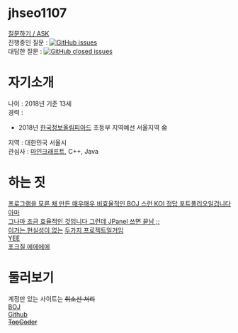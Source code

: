 # jhseo1107
[질문하기 / ASK](https://github.com/jhseo1107/jhseo1107/issues/new)  
진행중인 질문 : 
[![GitHub issues](https://img.shields.io/github/issues/jhseo1107/jhseo1107.svg)](https://github.com/jhseo1107/jhseo1107/issues?q=is%3Aopen+is%3Aissue)   
대답한 질문 : 
[![GitHub closed issues](https://img.shields.io/github/issues-closed/jhseo1107/jhseo1107.svg)](https://github.com/jhseo1107/jhseo1107/issues?q=is%3Aissue+is%3Aclosed)
# 자기소개
나이 : 2018년 기준 13세  
경력 :   
- 2018년 [한국정보올림피아드](https://www.digitalculture.or.kr/koi/KoiMain.do) 초등부 지역예선 서울지역 金  

지역 : 대한민국 서울시  
관심사 : [마인크래프트](https://minecraft.net/ko-kr/), C++, Java  

# 하는 짓
[프로그램을 모른 채 만든 매우매우 비효율적인 BOJ 스런 KOI 정답 포트폴리오일겁니다 아마](https://github.com/jhseo1107/KOI_Answer_Portfolio)  
[그나마 조금 효율적인 것입니다 그런데 JPanel 쓰면 끝남 ;;](https://github.com/OlliStudio/S-DOHyUNG-Java)  
[이거는 현실성이 없는](https://github.com/OlliStudio/EasyLang) [두가지 프로젝트일거임](https://github.com/broadcastlang/broadcastlang)  
[YEE](https://github.com/jhseo1107/yee-bot)  
[포크질 에에에에](https://github.com/jhseo1107/jhseo1107.github.io)
# 둘러보기
계정만 있는 사이트는 ~~취소선 처리~~  
[BOJ](https://acmicpc.net/user/jhseo1107)  
[Github](https://github.com/jhseo1107)  
~~[TopCoder](https://www.topcoder.com/members/jhseo1107/)~~
